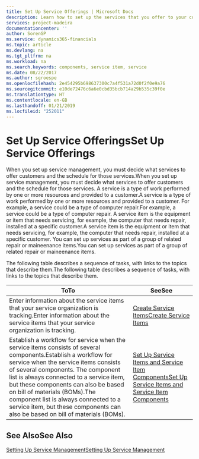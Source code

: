 ```yaml
---
title: Set Up Service Offerings | Microsoft Docs
description: Learn how to set up the services that you offer to your customers.
services: project-madeira
documentationcenter: ''
author: SorenGP
ms.service: dynamics365-financials
ms.topic: article
ms.devlang: na
ms.tgt_pltfrm: na
ms.workload: na
ms.search.keywords: components, service item, service
ms.date: 08/22/2017
ms.author: sgroespe
ms.openlocfilehash: 2e454295b698637300c7a4f531a72d0f2f0e9a76
ms.sourcegitcommit: e10de72476c6a6e0cbd35bcb714a29b535c39f0e
ms.translationtype: HT
ms.contentlocale: en-GB
ms.lasthandoff: 01/21/2019
ms.locfileid: "252011"
---
```

# <a name="set-up-service-offerings"></a><span data-ttu-id="606f6-103">Set Up Service Offerings</span><span class="sxs-lookup"><span data-stu-id="606f6-103">Set Up Service Offerings</span></span>
<span data-ttu-id="606f6-104">When you set up service management, you must decide what services to offer customers and the schedule for those services.</span><span class="sxs-lookup"><span data-stu-id="606f6-104">When you set up service management, you must decide what services to offer customers and the schedule for those services.</span></span> <span data-ttu-id="606f6-105">A service is a type of work performed by one or more resources and provided to a customer.</span><span class="sxs-lookup"><span data-stu-id="606f6-105">A service is a type of work performed by one or more resources and provided to a customer.</span></span> <span data-ttu-id="606f6-106">For example, a service could be a type of computer repair.</span><span class="sxs-lookup"><span data-stu-id="606f6-106">For example, a service could be a type of computer repair.</span></span> <span data-ttu-id="606f6-107">A service item is the equipment or item that needs servicing, for example, the computer that needs repair, installed at a specific customer.</span><span class="sxs-lookup"><span data-stu-id="606f6-107">A service item is the equipment or item that needs servicing, for example, the computer that needs repair, installed at a specific customer.</span></span> <span data-ttu-id="606f6-108">You can set up services as part of a group of related repair or maineenance items.</span><span class="sxs-lookup"><span data-stu-id="606f6-108">You can set up services as part of a group of related repair or maineenance items.</span></span>  
  
<span data-ttu-id="606f6-109">The following table describes a sequence of tasks, with links to the topics that describe them.</span><span class="sxs-lookup"><span data-stu-id="606f6-109">The following table describes a sequence of tasks, with links to the topics that describe them.</span></span>  
  
|<span data-ttu-id="606f6-110">**To**</span><span class="sxs-lookup"><span data-stu-id="606f6-110">**To**</span></span>|<span data-ttu-id="606f6-111">**See**</span><span class="sxs-lookup"><span data-stu-id="606f6-111">**See**</span></span>|  
|------------|-------------|  
|<span data-ttu-id="606f6-112">Enter information about the service items that your service organization is tracking.</span><span class="sxs-lookup"><span data-stu-id="606f6-112">Enter information about the service items that your service organization is tracking.</span></span>|[<span data-ttu-id="606f6-113">Create Service Items</span><span class="sxs-lookup"><span data-stu-id="606f6-113">Create Service Items</span></span>](service-how-to-create-service-items.md)|  
|<span data-ttu-id="606f6-114">Establish a workflow for service when the service items consists of several components.</span><span class="sxs-lookup"><span data-stu-id="606f6-114">Establish a workflow for service when the service items consists of several components.</span></span> <span data-ttu-id="606f6-115">The component list is always connected to a service item, but these components can also be based on bill of materials (BOMs).</span><span class="sxs-lookup"><span data-stu-id="606f6-115">The component list is always connected to a service item, but these components can also be based on bill of materials (BOMs).</span></span>|[<span data-ttu-id="606f6-116">Set Up Service Items and Service Item Components</span><span class="sxs-lookup"><span data-stu-id="606f6-116">Set Up Service Items and Service Item Components</span></span>](service-how-setup-service-items.md)|  
  
## <a name="see-also"></a><span data-ttu-id="606f6-117">See Also</span><span class="sxs-lookup"><span data-stu-id="606f6-117">See Also</span></span>  
[<span data-ttu-id="606f6-118">Setting Up Service Management</span><span class="sxs-lookup"><span data-stu-id="606f6-118">Setting Up Service Management</span></span>](service-setup-service.md)   